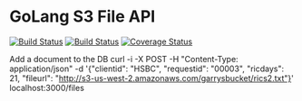 GoLang S3 File API
======================


[![Build Status](https://travis-ci.org/GarryWright/restFileDelivery.svg?branch=master)](https://travis-ci.org/GarryWright/restFileDelivery)
[![Build Status](https://drone.io/github.com/GarryWright/restFileDelivery/status.png)](https://drone.io/github.com/GarryWright/restFileDelivery/latest)
[![Coverage Status](https://coveralls.io/repos/GarryWright/restFileDelivery/badge.svg?branch=master&service=github)](https://coveralls.io/github/GarryWright/restFileDelivery?branch=master)

Add a document to the DB
curl -i -X POST -H "Content-Type: application/json" -d '{"clientid": "HSBC", "requestid": "00003", "ricdays": 21, "fileurl": "http://s3-us-west-2.amazonaws.com/garrysbucket/rics2.txt"}' localhost:3000/files
